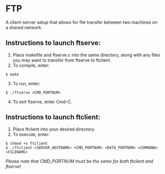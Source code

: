 # FTP
A client-server setup that allows for file transfer between two machines on a shared network.

## Instructions to launch ftserve:
1. Place makefile and ftserve.c into the same directory, along with
  any files you may want to transfer from ftserve to ftclient.
2. To compile, enter:
```shell
$ make
```
3. To run, enter:
```
$ ./ftserve <CMD_PORTNUM>
```
4. To exit ftserve, enter Cmd-C.


## Instructions to launch ftclient:
1. Place ftclient into your desired directory.
2. To execute, enter:
```shell
$ chmod +x ftclient
$ ./ftclient <SERVER_HOSTNAME> <CMD_PORTNUM> <DATA_PORTNUM> <COMMAND> <FILENAME>
```
*Please note that CMD_PORTNUM must be the same for both ftclient and ftserve!*
